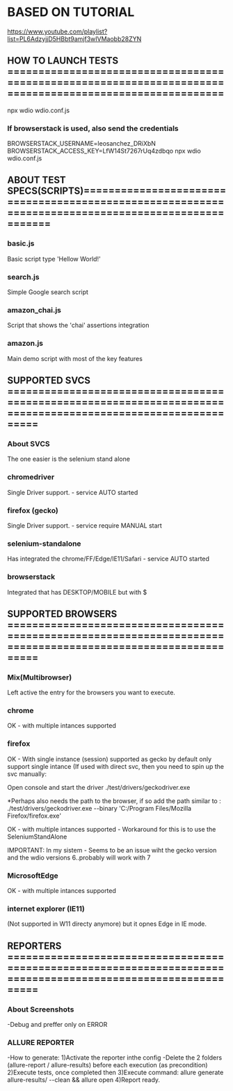 # BASED ON TUTORIAL
https://www.youtube.com/playlist?list=PL6AdzyjjD5HBbt9amjf3wIVMaobb28ZYN

## HOW TO LAUNCH TESTS =========================================================================================================
npx wdio wdio.conf.js

### If browserstack is used, also send the credentials
BROWSERSTACK_USERNAME=leosanchez_DRiXbN BROWSERSTACK_ACCESS_KEY=LfW14St7267rUq4zdbqo npx wdio wdio.conf.js

## ABOUT TEST SPECS(SCRIPTS)====================================================================================================

### basic.js
Basic script type 'Hellow World!'

### search.js
Simple Google search script

### amazon_chai.js
Script that shows the 'chai' assertions integration

### amazon.js
Main demo script with most of the key features 

## SUPPORTED SVCS ==============================================================================================================

### About SVCS
The one easier is the selenium stand alone

### chromedriver 
Single Driver support. - service AUTO started

### firefox (gecko) 
Single Driver support. - service require MANUAL start

### selenium-standalone
Has integrated the chrome/FF/Edge/IE11/Safari - service AUTO started

### browserstack
Integrated that has DESKTOP/MOBILE but with $

## SUPPORTED BROWSERS ==============================================================================================================

### Mix(Multibrowser) 
Left active the entry for the browsers you want to execute.

### chrome 
OK - with multiple intances supported

### firefox
OK - With single instance (session) supported as gecko by default only support single intance (If used with direct svc, then you need to spin up the svc manually:

Open console and start the driver
./test/drivers/geckodriver.exe

*Perhaps also needs the path to the browser, if so add the path similar to :
./test/drivers/geckodriver.exe --binary 'C:/Program Files/Mozilla Firefox/firefox.exe'

OK - with multiple intances supported - Workaround for this is to use the SeleniumStandAlone

IMPORTANT: In my sistem - Seems to be an issue wiht the gecko version and the wdio versions 6..probably will work with 7

### MicrosoftEdge 
OK - with multiple intances supported

### internet explorer (IE11) 
(Not supported in  W11 directy anymore) but it opnes Edge in IE mode.

## REPORTERS ==============================================================================================================
### About Screenshots
-Debug and preffer only on ERROR

### ALLURE REPORTER
-How to generate:
1)Activate the reporter inthe config
-Delete the 2 folders (allure-report / allure-results) before each execution (as precondition)
2)Execute tests, once completed then 
3)Execute command:
allure generate allure-results/ --clean && allure open
4)Report ready.
